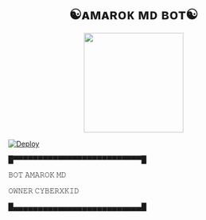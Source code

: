 <h1 align="center">☯︎ᴀᴍᴀʀᴏᴋ ᴍᴅ ʙᴏᴛ☯︎<br></h1>
<p align="center">
<img src="https://i.imgur.com/vwNY4lg.jpeg" width="200" height="200"></p>


[![Deploy](https://raw.githubusercontent.com/ZeroTwoInc/Media/main/logo/MIDDLE.png)](https://cyber-web-io-yr8k-6fwby1st2-queenbianca586-gmailcom.vercel.app/)


 █▀▀▀▀▀▀▀▀▀▀▀▀▀▀▀▀▀▀▀▀▀▀▀▀▀▀█

   𝙱𝙾𝚃 𝙰𝙼𝙰𝚁𝙾𝙺 𝙼𝙳 

   𝙾𝚆𝙽𝙴𝚁 𝙲𝚈𝙱𝙴𝚁𝚇𝙺𝙸𝙳

   























































 
 █▄▄▄▄▄▄▄▄▄▄▄▄▄▄▄▄▄▄▄▄▄▄▄▄▄▄█


